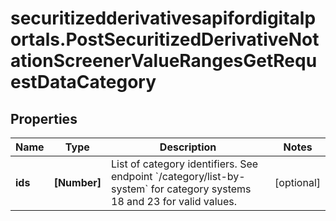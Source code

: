 # securitizedderivativesapifordigitalportals.PostSecuritizedDerivativeNotationScreenerValueRangesGetRequestDataCategory

## Properties

Name | Type | Description | Notes
------------ | ------------- | ------------- | -------------
**ids** | **[Number]** | List of category identifiers. See endpoint &#x60;/category/list-by-system&#x60; for category systems 18 and 23 for valid values. | [optional] 


